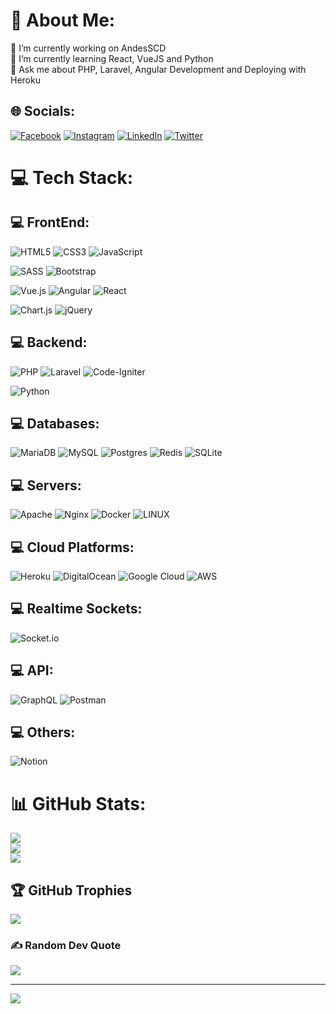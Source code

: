 # 💫 About Me:
🔭 I’m currently working on AndesSCD <br>🌱 I’m currently learning React, VueJS and Python<br>💬 Ask me about PHP, Laravel, Angular Development and Deploying with Heroku


## 🌐 Socials:
[![Facebook](https://img.shields.io/badge/Facebook-%231877F2.svg?logo=Facebook&logoColor=white)](https://facebook.com/jruedadev) 
[![Instagram](https://img.shields.io/badge/Instagram-%23E4405F.svg?logo=Instagram&logoColor=white)](https://instagram.com/jrrg4543) 
[![LinkedIn](https://img.shields.io/badge/LinkedIn-%230077B5.svg?logo=linkedin&logoColor=white)](https://linkedin.com/in/jruedag/) 
[![Twitter](https://img.shields.io/badge/Twitter-%231DA1F2.svg?logo=Twitter&logoColor=white)](https://twitter.com/jruedadev) 

# 💻 Tech Stack:

## 💻 FrontEnd:
![HTML5](https://img.shields.io/badge/html5-%23E34F26.svg?style=flat-square&logo=html5&logoColor=white)
![CSS3](https://img.shields.io/badge/css3-%231572B6.svg?style=flat-square&logo=css3&logoColor=white) 
![JavaScript](https://img.shields.io/badge/javascript-%23323330.svg?style=flat-square&logo=javascript&logoColor=%23F7DF1E)

![SASS](https://img.shields.io/badge/SASS-hotpink.svg?style=flat-square&logo=SASS&logoColor=white)
![Bootstrap](https://img.shields.io/badge/bootstrap-%23563D7C.svg?style=flat-square&logo=bootstrap&logoColor=white)

![Vue.js](https://img.shields.io/badge/vuejs-%2335495e.svg?style=flat-square&logo=vuedotjs&logoColor=%234FC08D)
![Angular](https://img.shields.io/badge/angular-%23DD0031.svg?style=flat-square&logo=angular&logoColor=white)
![React](https://img.shields.io/badge/react-%2320232a.svg?style=flat-square&logo=react&logoColor=%2361DAFB)

![Chart.js](https://img.shields.io/badge/chart.js-F5788D.svg?style=flat-square&logo=chart.js&logoColor=white)
![jQuery](https://img.shields.io/badge/jquery-%230769AD.svg?style=flat-square&logo=jquery&logoColor=white)

## 💻 Backend:
![PHP](https://img.shields.io/badge/php-%23777BB4.svg?style=flat-square&logo=php&logoColor=white)
![Laravel](https://img.shields.io/badge/laravel-%23FF2D20.svg?style=flat-square&logo=laravel&logoColor=white)
![Code-Igniter](https://img.shields.io/badge/CodeIgniter-%23EF4223.svg?style=flat-square&logo=codeIgniter&logoColor=white)

![Python](https://img.shields.io/badge/python-3670A0?style=flat-square&logo=python&logoColor=ffdd54)

## 💻 Databases:
![MariaDB](https://img.shields.io/badge/MariaDB-003545?style=flat-square&logo=mariadb&logoColor=white)
![MySQL](https://img.shields.io/badge/mysql-%2300f.svg?style=flat-square&logo=mysql&logoColor=white)
![Postgres](https://img.shields.io/badge/postgres-%23316192.svg?style=flat-square&logo=postgresql&logoColor=white)
![Redis](https://img.shields.io/badge/redis-%23DD0031.svg?style=flat-square&logo=redis&logoColor=white)
![SQLite](https://img.shields.io/badge/sqlite-%2307405e.svg?style=flat-square&logo=sqlite&logoColor=white)

## 💻 Servers:
![Apache](https://img.shields.io/badge/apache-%23D42029.svg?style=flat-square&logo=apache&logoColor=white)
![Nginx](https://img.shields.io/badge/nginx-%23009639.svg?style=flat-square&logo=nginx&logoColor=white)
![Docker](https://img.shields.io/badge/docker-%230db7ed.svg?style=flat-square&logo=docker&logoColor=white)
![LINUX](https://img.shields.io/badge/Linux-FCC624?style=flat-square&logo=linux&logoColor=black)

## 💻 Cloud Platforms:
![Heroku](https://img.shields.io/badge/heroku-%23430098.svg?style=flat-square&logo=heroku&logoColor=white)
![DigitalOcean](https://img.shields.io/badge/DigitalOcean-%230167ff.svg?style=flat-square&logo=digitalOcean&logoColor=white)
![Google Cloud](https://img.shields.io/badge/Google%20Cloud-%234285F4.svg?style=flat-square&logo=google-cloud&logoColor=white)
![AWS](https://img.shields.io/badge/AWS-%23FF9900.svg?style=flat-square&logo=amazon-aws&logoColor=white)

## 💻 Realtime Sockets:
![Socket.io](https://img.shields.io/badge/Socket.io-black?style=flat-square&logo=socket.io&badgeColor=010101)

## 💻 API:
![GraphQL](https://img.shields.io/badge/-GraphQL-E10098?style=flat-square&logo=graphql&logoColor=white)
![Postman](https://img.shields.io/badge/Postman-FF6C37?style=flat-square&logo=postman&logoColor=white)

## 💻 Others:
![Notion](https://img.shields.io/badge/Notion-%23000000.svg?style=flat-square&logo=notion&logoColor=white)

# 📊 GitHub Stats:
![](https://github-readme-stats.vercel.app/api?username=jruedadev&theme=graywhite&hide_border=false&include_all_commits=true&count_private=true)<br/>
![](https://github-readme-streak-stats.herokuapp.com/?user=jruedadev&theme=graywhite&hide_border=false)<br/>
![](https://github-readme-stats.vercel.app/api/top-langs/?username=jruedadev&theme=graywhite&hide_border=false&include_all_commits=true&count_private=true&layout=compact)

## 🏆 GitHub Trophies
![](https://github-profile-trophy.vercel.app/?username=jruedadev&theme=radical&no-frame=false&no-bg=true&margin-w=4)

### ✍️ Random Dev Quote
![](https://quotes-github-readme.vercel.app/api?type=horizontal&theme=tokyonight)

---
[![](https://visitcount.itsvg.in/api?id=jruedadev&icon=2&color=3)](https://visitcount.itsvg.in)

<!-- Proudly created with GPRM ( https://gprm.itsvg.in ) -->

